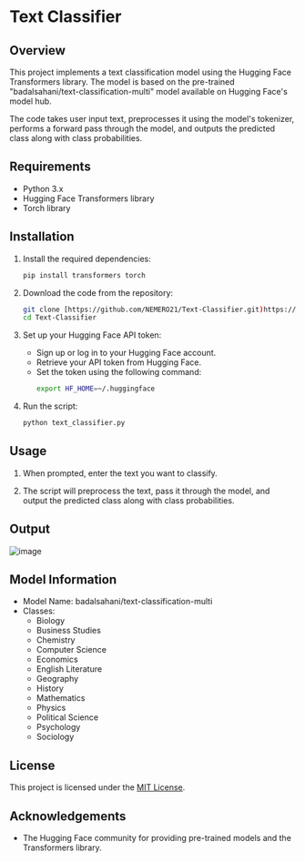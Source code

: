 # Text Classifier

## Overview

This project implements a text classification model using the Hugging Face Transformers library. The model is based on the pre-trained "badalsahani/text-classification-multi" model available on Hugging Face's model hub.

The code takes user input text, preprocesses it using the model's tokenizer, performs a forward pass through the model, and outputs the predicted class along with class probabilities.

## Requirements

- Python 3.x
- Hugging Face Transformers library
- Torch library

## Installation

1. Install the required dependencies:

   ```bash
   pip install transformers torch

2. Download the code from the repository:

   ```bash
   git clone [https://github.com/NEMERO21/Text-Classifier.git)https://github.com/NEMERO21/Text-Classifier.git]
   cd Text-Classifier

3. Set up your Hugging Face API token:
   - Sign up or log in to your Hugging Face account.
   - Retrieve your API token from Hugging Face.
   - Set the token using the following command:
     ```bash
     export HF_HOME=~/.huggingface
     
4. Run the script:
   ```bash
   python text_classifier.py

## Usage 

1. When prompted, enter the text you want to classify.
   
2. The script will preprocess the text, pass it through the model, and output the predicted class along with class probabilities.

## Output
![image](https://github.com/NEMERO21/Text-Classifier/assets/97607950/5dab44a8-2800-44b2-a60c-2de418bfb2bf)

## Model Information
 - Model Name: badalsahani/text-classification-multi
 - Classes:
     - Biology
     - Business Studies
     - Chemistry
     - Computer Science
     - Economics
     - English Literature
     - Geography
     - History
     - Mathematics
     - Physics
     - Political Science
     - Psychology
     - Sociology
  
## License 

This project is licensed under the [MIT License](https://github.com/NEMERO21/Text-Classifier/blob/main/LICENSE).

## Acknowledgements
- The Hugging Face community for providing pre-trained models and the Transformers library.
